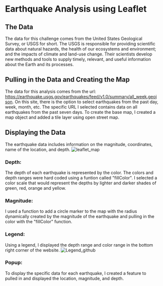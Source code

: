 # Earthquake Analysis using Leaflet

## The Data
The data for this challenge comes from the United States Geological Survey, or USGS for short. The USGS is responsible for providing scientific data about natural hazards, the health of our ecosystems and environment; and the impacts of climate and land-use change. Their scientists develop new methods and tools to supply timely, relevant, and useful information about the Earth and its processes. 

## Pulling in the Data and Creating the Map
The data for this analysis comes from the url: https://earthquake.usgs.gov/earthquakes/feed/v1.0/summary/all_week.geojson. On this site, there is the option to select earthquakes from the past day, week, month, etc. The specific URL I selected contains data on all earthquakes from the past seven days. To create the base map, I created a map object and added a tile layer using open street map. 

## Displaying the Data
The earthquake data includes information on the magnitude, coordinates, name of the location, and depth. 
![leaflet_map](https://user-images.githubusercontent.com/74504885/122318825-53946980-cee5-11eb-87a2-79518e2e81dc.PNG)

### Depth: 
The depth of each earthquake is represented by the color. The colors and depth ranges were hard coded using a funtion called "fillColor". I selected a color scale that would represent the depths by lighter and darker shades of green, red, orange and yellow. 
### Magnitude: 
I used a function to add a circle marker to the map with the radius dynamically created by the magnitude of the earthquake and pulling in the color with the "fillColor" function. 
### Legend:
Using a legend, I displayed the depth range and color range in the bottom right corner of the website. 
![Legend_github](https://user-images.githubusercontent.com/74504885/122318178-46c34600-cee4-11eb-969d-a248836f4010.PNG)

### Popup:
To display the specific data for each earthquake, I created a feature to pulled in and displayed the location, magnitude, and depth. 

